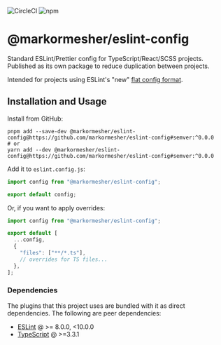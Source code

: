 ![CircleCI](https://img.shields.io/circleci/build/github/markormesher/eslint-config)
![npm](https://img.shields.io/npm/v/@markormesher/eslint-config)

# @markormesher/eslint-config

Standard ESLint/Prettier config for TypeScript/React/SCSS projects. Published as its own package to reduce duplication between projects.

Intended for projects using ESLint's "new" [flat config format](https://eslint.org/blog/2022/08/new-config-system-part-2).

## Installation and Usage

Install from GitHub:

```shell
pnpm add --save-dev @markormesher/eslint-config@https://github.com/markormesher/eslint-config#semver:^0.0.0
# or
yarn add --dev @markormesher/eslint-config@https://github.com/markormesher/eslint-config#semver:^0.0.0
```

Add it to `eslint.config.js`:

```js
import config from "@markormesher/eslint-config";

export default config;
```

Or, if you want to apply overrides:

```js
import config from "@markormesher/eslint-config";

export default [
  ...config,
  {
    "files": ["**/*.ts"],
    // overrides for TS files...
  },
];
```

### Dependencies

The plugins that this project uses are bundled with it as direct dependencies. The following are peer dependencies:

- [ESLint](https://www.npmjs.com/package/eslint) @ >= 8.0.0, <10.0.0
- [TypeScript](https://www.npmjs.com/package/typescript) @ >=3.3.1
